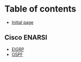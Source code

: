 # Table of contents

* [Initial page](README.md)

## Cisco ENARSI

* [EIGRP](cisco-enarsi/eigrp.md)
* [OSPF](cisco-enarsi/ospf.md)

